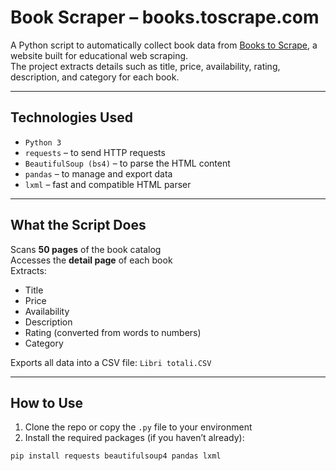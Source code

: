 #  Book Scraper – books.toscrape.com

A Python script to automatically collect book data from [Books to Scrape](https://books.toscrape.com), a website built for educational web scraping.  
The project extracts details such as title, price, availability, rating, description, and category for each book.

---

##  Technologies Used

- `Python 3`
- `requests` – to send HTTP requests
- `BeautifulSoup (bs4)` – to parse the HTML content
- `pandas` – to manage and export data
- `lxml` – fast and compatible HTML parser

---

##  What the Script Does

 Scans **50 pages** of the book catalog  
 Accesses the **detail page** of each book  
 Extracts:
- Title  
- Price  
- Availability  
- Description  
- Rating (converted from words to numbers)  
- Category  

 Exports all data into a CSV file: `Libri totali.CSV`

---

##  How to Use

1. Clone the repo or copy the `.py` file to your environment  
2. Install the required packages (if you haven’t already):

```bash
pip install requests beautifulsoup4 pandas lxml
